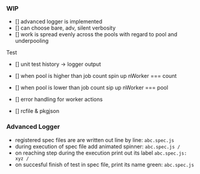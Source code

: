 ### WIP

* [] advanced logger is implemented
* [] can choose bare, adv, silent verbosity
* [] work is spread evenly across the pools with regard to pool and underpooling

Test

* [] unit test history -> logger output
* [] when pool is higher than job count spin up nWorker === count
* [] when pool is lower than job count sip up nWorker === pool

* [] error handling for worker actions
* [] rcfile & pkgjson

### Advanced Logger

* registered spec files are are written out line by line: `abc.spec.js`
* during execution of spec file add animated spinner: `abc.spec.js /`
* on reaching step during the execution print out its label `abc.spec.js: xyz /`
* on succesful finish of test in spec file, print its name green: `abc.spec.js`
